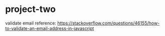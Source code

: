 # project-two

validate email reference: https://stackoverflow.com/questions/46155/how-to-validate-an-email-address-in-javascript